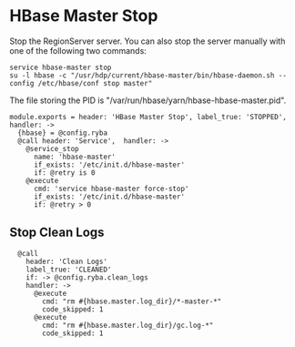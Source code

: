 
# HBase Master Stop

Stop the RegionServer server. You can also stop the server manually with one of
the following two commands:

```
service hbase-master stop
su -l hbase -c "/usr/hdp/current/hbase-master/bin/hbase-daemon.sh --config /etc/hbase/conf stop master"
```

The file storing the PID is "/var/run/hbase/yarn/hbase-hbase-master.pid".

    module.exports = header: 'HBase Master Stop', label_true: 'STOPPED', handler: ->
      {hbase} = @config.ryba
      @call header: 'Service',  handler: ->
        @service_stop
          name: 'hbase-master'
          if_exists: '/etc/init.d/hbase-master'
          if: @retry is 0
        @execute
          cmd: 'service hbase-master force-stop'
          if_exists: '/etc/init.d/hbase-master'
          if: @retry > 0

## Stop Clean Logs

      @call  
        header: 'Clean Logs'
        label_true: 'CLEANED'
        if: -> @config.ryba.clean_logs
        handler: ->        
          @execute
            cmd: "rm #{hbase.master.log_dir}/*-master-*"
            code_skipped: 1
          @execute
            cmd: "rm #{hbase.master.log_dir}/gc.log-*"
            code_skipped: 1
